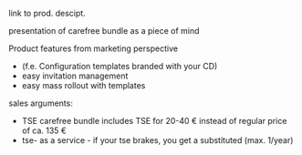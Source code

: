 link to prod. descipt.

presentation of carefree bundle as a piece of mind

Product features from marketing perspective

- (f.e. Configuration templates branded with your CD)
- easy invitation management
- easy mass rollout with templates

sales arguments:

- TSE carefree bundle includes TSE for 20-40 € instead of regular price of ca. 135 €
- tse- as a service - if your tse brakes, you get a substituted (max. 1/year)

